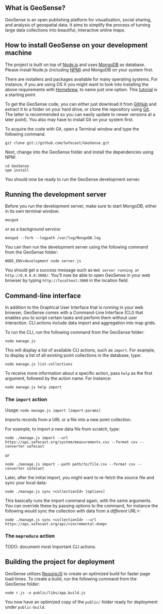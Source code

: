 ## What is GeoSense?

GeoSense is an open publishing platform for visualization, social sharing, and analysis of geospatial data. It aims to simplify the process of turning large 
data collections into beautiful, interactive online maps.

## How to install GeoSense on your development machine

The project is built on top of [Node.js](http://nodejs.org/) and uses 
[MongoDB](http://www.MongoDB.org/) as database. Please install Node.js 
(including [NPM](https://npmjs.org/)) and MongoDB on your system first.

There are installers and packages available for many operating systems. For 
instance, if you are using OS X you might want to look into installing the 
above requirements with [Homebrew](http://mxcl.github.com/homebrew/), to name 
just one option. This 
[tutorial](http://dreamerslab.com/blog/en/how-to-setup-a-node-js-development-environment-on-mac-osx-lion/) 
is a starting point.

To get the GeoSense code, you can either just download it from 
[GitHub](https://github.com/Safecast/GeoSense) and extract it to a folder on
your hard drive, or clone the repository using [Git](http://git-scm.com/). 
The latter is recommended so you can easily update to newer versions at a 
later point). You also may have to install Git on your system first.

To acquire the code with Git, open a Terminal window and type the following
command. 

	git clone git://github.com/Safecast/GeoSense.git

Next, change into the GeoSense folder and install the dependencies using NPM:

	cd GeoSense
	npm install

You should now be ready to run the GeoSense development server.


## Running the development server

Before you run the development server, make sure to start MongoDB, either in 
its own terminal window:

	mongod

or as a background service:

	mongod --fork --logpath /var/log/MongoDB.log

You can then run the development server using the following command from the 
GeoSense folder:

	NODE_ENV=development node server.js

You should get a success message such as `Web server running at 
http://0.0.0.0:3000/`. You'll now be able to open GeoSense in your web
browser by typing `http://localhost:3000` in the location field.


## Command-line interface

In addition to the Graphical User Interface that is running in your web 
browser, GeoSense comes with a Command-Line Interface (CLI) that enables you 
to script certain tasks and perform them without user interaction. CLI actions 
include data import and aggregation into map grids.

To run the CLI, run the following command from the GeoSense folder:

	node manage.js

This will display a list of available CLI actions, such as `import`. For 
example, to display a list of all existing point collections in the database, 
type:

	node manage.js list-collections

To receive more information about a specific action, pass `help` as the first 
argument, followed by the action name. For instance:

	node manage.js help import


### The `import` action

Usage: `node manage.js import [import-params]`

Imports records from a URL or a file into a new point collection.

For example, to import a new data file from scratch, type:

	node ./manage.js import --url https://api.safecast.org/system/measurements.csv --format csv --converter safecast

*or*

	node ./manage.js import --path path/to/file.csv --format csv --converter safecast

Later, after the initial import, you might want to re-fetch the source file and sync your local data:

	node ./manage.js sync <collectionId> [options]

This basically runs the import command again, with the same arguments. You can override these by passing options to the command, for instance the following would sync the collection with data from a *different* URL>:

	node ./manage.js sync <collectionId> --url https://api.safecast.org/api/<incremental-dump>


### The `mapreduce` action

TODO: document most important CLI actions.


## Building the project for deployment

GeoSense utilizes [RequireJS](http://requirejs.org/) to create an optimized 
build for faster page load times. To create a build, run the following command 
from the GeoSense folder:

	node r.js -o public/libs/app.build.js

You now have an optimized copy of the `public/` folder ready for deployment 
under `public-build`.
